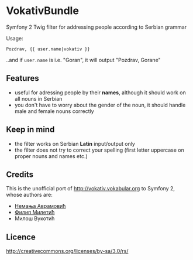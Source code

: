 # VokativBundle
Symfony 2 Twig filter for addressing people according to Serbian grammar

Usage:
```twig
Pozdrav, {{ user.name|vokativ }}
```

..and if `user.name` is i.e. "Goran", it will output "Pozdrav, Gorane"

## Features
* useful for adressing people by their **names**, although it should work on all nouns in Serbian
* you don't have to worry about the gender of the noun, it should handle male and female nouns correctly

## Keep in mind
* the filter works on Serbian **Latin** input/output only
* the filter does not try to correct your spelling (first letter uppercase on proper nouns and names etc.)

## Credits
This is the unofficial port of http://vokativ.vokabular.org to Symfony 2, whose authors are:
* [Немања Аврамовић](http://www.avramovic.info/)
* [Филип Милетић](http://www.hdlfactory.com/~filmil/)
* Милош Вукотић

## Licence
http://creativecommons.org/licenses/by-sa/3.0/rs/

